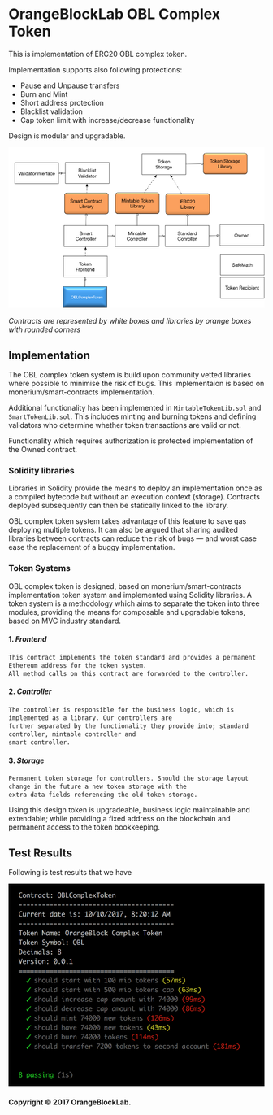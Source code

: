 # OrangeBlockLab OBL Complex Token

This is implementation of ERC20 OBL complex token.

Implementation supports also following protections:
- Pause and Unpause transfers
- Burn and Mint
- Short address protection
- Blacklist validation
- Cap token limit with increase/decrease functionality

Design is modular and upgradable. 

![Our token system design](docs/OBLComplexToken-design.png)

*Contracts are represented by white boxes and libraries by orange boxes with rounded corners*

## Implementation

The OBL complex token system is build upon community vetted libraries where possible to minimise the risk of bugs. This implementaion is based on monerium/smart-contracts implementation.

Additional functionality has been implemented in `MintableTokenLib.sol` and `SmartTokenLib.sol`. This includes minting and burning tokens and defining validators who determine whether token transactions are valid or not.

Functionality which requires authorization is protected implementation of the Owned contract. 

### Solidity libraries

Libraries in Solidity provide the means to deploy an implementation once as a compiled bytecode but without an execution context (storage). Contracts deployed subsequently can then be statically linked to the library.

OBL complex token system takes advantage of this feature to save gas deploying multiple tokens. It can also be argued that sharing audited libraries between contracts can reduce the risk of bugs &mdash; and worst case ease the replacement of a buggy implementation.
  
### Token Systems

OBL complex token is designed, based on monerium/smart-contracts implementation token system and implemented using Solidity libraries. A token system is a methodology which aims to separate the token into three modules, providing the means for composable and upgradable tokens, based on MVC industry standard.

#### 1. *Frontend*

    This contract implements the token standard and provides a permanent Ethereum address for the token system. 
    All method calls on this contract are forwarded to the controller.

#### 2. *Controller*

    The controller is responsible for the business logic, which is implemented as a library. Our controllers are 
    further separated by the functionality they provide into; standard controller, mintable controller and 
    smart controller.

#### 3. *Storage*

    Permanent token storage for controllers. Should the storage layout change in the future a new token storage with the 
    extra data fields referencing the old token storage.


Using this design token is upgradeable, business logic maintainable and extendable; while providing a fixed address on the blockchain and permanent access to the token bookkeeping.

## Test Results

Following is test results that we have

![OBLComplexToken test results](docs/OBLComplexToken-test-results.png)

#### Copyright &copy; 2017  OrangeBlockLab.
